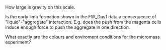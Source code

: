 How large is gravity on this scale.

Is the early limb formation shown in the FW_Day1 data a consequence of "liquid"-"aggregate" interaction. E.g. does the push from the magenta cells induce enough force to push the aggregate in one direction.

What exactly are the colours and enviroment conditions for the micromass experiment?

